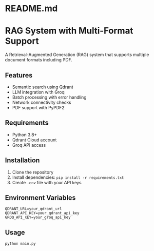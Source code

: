 # README.md
# RAG System with Multi-Format Support

A Retrieval-Augmented Generation (RAG) system that supports multiple document formats including PDF.

## Features
- Semantic search using Qdrant
- LLM integration with Groq
- Batch processing with error handling
- Network connectivity checks
- PDF support with PyPDF2

## Requirements
- Python 3.8+
- Qdrant Cloud account
- Groq API access


## Installation
1. Clone the repository
2. Install dependencies: `pip install -r requirements.txt`
3. Create `.env` file with your API keys


## Environment Variables
```
QDRANT_URL=your_qdrant_url
QDRANT_API_KEY=your_qdrant_api_key
GROQ_API_KEY=your_groq_api_key
```

## Usage
```python
python main.py
```